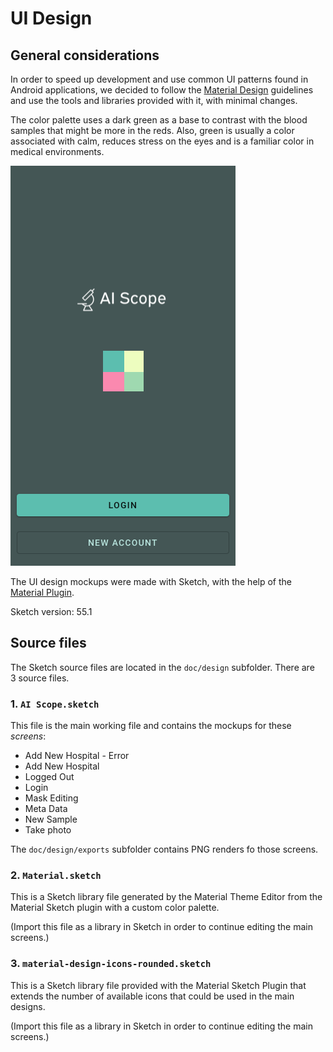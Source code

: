 # UI Design

## General considerations

In order to speed up development and use common UI patterns found in Android applications, we decided to follow the [Material Design](https://material.io/) guidelines and use the tools and libraries provided with it, with minimal changes.

The color palette uses a dark green as a base to contrast with the blood samples that might be more in the reds. Also, green is usually a color associated with calm, reduces stress on the eyes and is a familiar color in medical environments.

![Logged Out mockup](design/exports/Logged%20Out.png)

The UI design mockups were made with Sketch, with the help of the [Material Plugin](https://material.io/tools/theme-editor/theme-editor-home.html).

Sketch version: 55.1

## Source files

The Sketch source files are located in the `doc/design` subfolder. There are 3 source files.

### 1. `AI Scope.sketch`
This file is the main working file and contains the mockups for these _screens_:
- Add New Hospital - Error
- Add New Hospital
- Logged Out
- Login
- Mask Editing
- Meta Data
- New Sample
- Take photo

The `doc/design/exports` subfolder contains PNG renders fo those screens.

### 2. `Material.sketch`

This is a Sketch library file generated by the Material Theme Editor from the Material Sketch plugin with a custom color palette.

(Import this file as a library in Sketch in order to continue editing the main screens.)

### 3. `material-design-icons-rounded.sketch`

This is a Sketch library file provided with the Material Sketch Plugin that extends the number of available icons that could be used in the main designs.

(Import this file as a library in Sketch in order to continue editing the main screens.)
